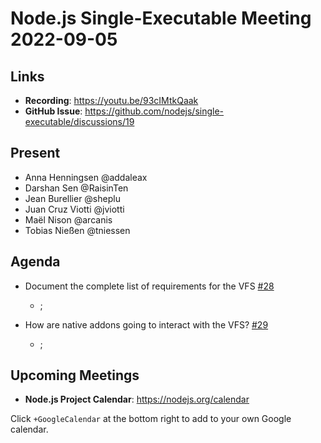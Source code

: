 # Node.js Single-Executable Meeting 2022-09-05

## Links

* **Recording**: https://youtu.be/93cIMtkQaak
* **GitHub Issue**: https://github.com/nodejs/single-executable/discussions/19

## Present

* Anna Henningsen @addaleax
* Darshan Sen @RaisinTen
* Jean Burellier @sheplu
* Juan Cruz Viotti @jviotti
* Maël Nison @arcanis
* Tobias Nießen @tniessen

## Agenda

* Document the complete list of requirements for the VFS [#28](https://github.com/nodejs/single-executable/pull/28)
  * ;

* How are native addons going to interact with the VFS? [#29](https://github.com/nodejs/single-executable/discussions/29)
  * ;

## Upcoming Meetings

* **Node.js Project Calendar**: <https://nodejs.org/calendar>

Click `+GoogleCalendar` at the bottom right to add to your own Google calendar.
